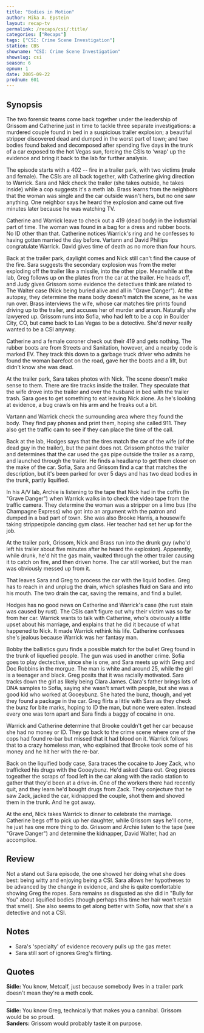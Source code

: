 ```yaml
---
title: "Bodies in Motion"
author: Mika A. Epstein
layout: recap-tv
permalink: /recaps/csi/:title/
categories: ["Recaps"]
tags: ["CSI: Crime Scene Investigation"]
station: CBS
showname: "CSI: Crime Scene Investigation"
showslug: csi
season: 6
epnum: 1
date: 2005-09-22  
prodnum: 601  
---
```


## Synopsis

The two forensic teams come back together under the leadership of Grissom and Catherine just in time to tackle three separate investigations: a murdered couple found in bed in a suspicious trailer explosion; a beautiful stripper discovered dead and dumped in the worst part of town; and two bodies found baked and decomposed after spending five days in the trunk of a car exposed to the hot Vegas sun, forcing the CSIs to 'wrap' up the evidence and bring it back to the lab for further analysis.

The episode starts with a 402 -- fire in a trailer park, with two victims (male and female). The CSIs are all back together, with Catherine giving direction to Warrick. Sara and Nick check the trailer (she takes outside, he takes inside) while a cop suggests it's a meth lab. Brass learns from the neighbors that the woman was single and the car outside wasn't hers, but no one saw anything. One neighbor says he heard the explosion and came out five minutes later because he was watching TV.

Catherine and Warrick leave to check out a 419 (dead body) in the industrial part of time. The woman was found in a bag for a dress and rubber boots. No ID other than that. Catherine notices Warrick's ring and he confesses to having gotten married the day before. Vartann and David Phillips congratulate Warrick. David gives time of death as no more than four hours.

Back at the trailer park, daylight comes and Nick still can't find the cause of the fire. Sara suggests the secondary explosion was from the meter exploding off the trailer like a missile, into the other pipe. Meanwhile at the lab, Greg follows up on the plates from the car at the trailer. He heads off, and Judy gives Grissom some evidence the detectives think are related to The Walter case (Nick being buried alive and all in "Grave Danger"). At the autopsy, they determine the mans body doesn't match the scene, as he was run over. Brass interviews the wife, whose car matches tire prints found driving up to the trailer, and accuses her of murder and arson. Naturally she lawyered up. Grissom runs into Sofia, who had left to be a cop in Boulder City, CO, but came back to Las Vegas to be a detective. She'd never really wanted to be a CSI anyway.

Catherine and a female coroner check out their 419 and gets nothing. The rubber boots are from Streets and Sanitation, however, and a nearby code is marked EV. They track this down to a garbage truck driver who admits he found the woman barefoot on the road, gave her the boots and a lift, but didn't know she was dead.

At the trailer park, Sara takes photos with Nick. The scene doesn't make sense to them. There are tire tracks inside the trailer. They speculate that the wife drove into the trailer and over the husband in bed with the trailer trash. Sara goes to get something to eat leaving Nick alone. As he's looking at evidence, a bug crawls on his arm and he freaks out a bit.

Vartann and Warrick check the surrounding area where they found the body. They find pay phones and print them, hoping she called 911. They also get the traffic cam to see if they can place the time of the call.

Back at the lab, Hodges says that the tires match the car of the wife (of the dead guy in the trailer), but the paint does not. Grissom photos the trailer and determines that the car used the gas pipe outside the trailer as a ramp, and launched through the trailer. He finds a headlamp to get them closer on the make of the car. Sofia, Sara and Grissom find a car that matches the description, but it's been parked for over 5 days and has two dead bodies in the trunk, partly liquified.

In his A/V lab, Archie is listening to the tape that Nick had in the coffin (in "Grave Danger") when Warrick walks in to check the video tape from the traffic camera. They determine the woman was a stripper on a limo bus (the Champagne Express) who got into an argument with the patron and dumped in a bad part of town. She was also Brooke Harris, a housewife taking stripper/pole dancing gym class. Her teacher had set her up for the job.

At the trailer park, Grissom, Nick and Brass run into the drunk guy (who'd left his trailer about five minutes after he heard the explosion). Apparently, while drunk, he'd hit the gas main, vaulted through the other trailer causing it to catch on fire, and then driven home. The car still worked, but the man was obviously messed up from it.

That leaves Sara and Greg to process the car with the liquid bodies. Greg has to reach in and unplug the drain, which splashes fluid on Sara and into his mouth. The two drain the car, saving the remains, and find a bullet.

Hodges has no good news on Catherine and Warrick's case (the rust stain was caused by rust). The CSIs can't figure out why their victim was so far from her car. Warrick wants to talk with Catherine, who's obviously a little upset about his marriage, and explains that he did it because of what happened to Nick. It made Warrick rethink his life. Catherine confesses she's jealous because Warrick was her fantasy man.

Bobby the ballistics guru finds a possible match for the bullet Greg found in the trunk of liquefied people. The gun was used in another crime. Sofia goes to play dectective, since she is one, and Sara meets up with Greg and Doc Robbins in the morgue. The man is white and around 25, while the girl is a teenager and black. Greg posits that it was racially motivated. Sara tracks down the girl as likely being Clara James. Clara's father brings lots of DNA samples to Sofia, saying she wasn't smart with people, but she was a good kid who worked at Gooeybunz. She hated the bunz, though, and yet they found a package in the car. Greg flirts a little with Sara as they check the bunz for bite marks, hoping to ID the man, but none were eaten. Instead every one was torn apart and Sara finds a baggy of cocaine in one.

Warrick and Catherine determine that Brooke couldn't get her car because she had no money or ID. They go back to the crime scene where one of the cops had found re-bar but missed that it had blood on it. Warrick follows that to a crazy homeless man, who explained that Brooke took some of his money and he hit her with the re-bar.

Back on the liquified body case, Sara traces the cocaine to Joey Zack, who trafficked his drugs with the Gooeybunz. He'd asked Clara out. Greg pieces togeather the scraps of food left in the car along with the radio station to gather that they'd been at a drive-in. One of the workers there had recently quit, and they learn he'd bought drugs from Zack. They conjecture that he saw Zack, jacked the car, kidnapped the couple, shot them and shoved them in the trunk. And he got away.

At the end, Nick takes Warrick to dinner to celebrate the marriage. Catherine begs off to pick up her daughter, while Grissom says he'll come, he just has one more thing to do. Grissom and Archie listen to the tape (see "Grave Danger") and determine the kidnapper, David Walter, had an accomplice.

## Review

Not a stand out Sara episode, the one showed her doing what she does best: being witty and enjoying being a CSI. Sara allows her hypotheses to be advanced by the change in evidence, and she is quite comfortable showing Greg the ropes. Sara remains as disgusted as she did in "Bully for You" about liquified bodies (though perhaps this time her hair won't retain that smell). She also seems to get along better with Sofia, now that she's a detective and not a CSI.

## Notes

* Sara's 'specialty' of evidence recovery pulls up the gas meter.  
* Sara still sort of ignores Greg's flirting.

## Quotes

**Sidle:** You know, Metcalf, just because somebody lives in a trailer park doesn't mean they're a meth cook.  

- - -

**Sidle:** You know Greg, technically that makes you a cannibal. Grissom would be so proud.  
**Sanders:** Grissom would probably taste it on purpose.
